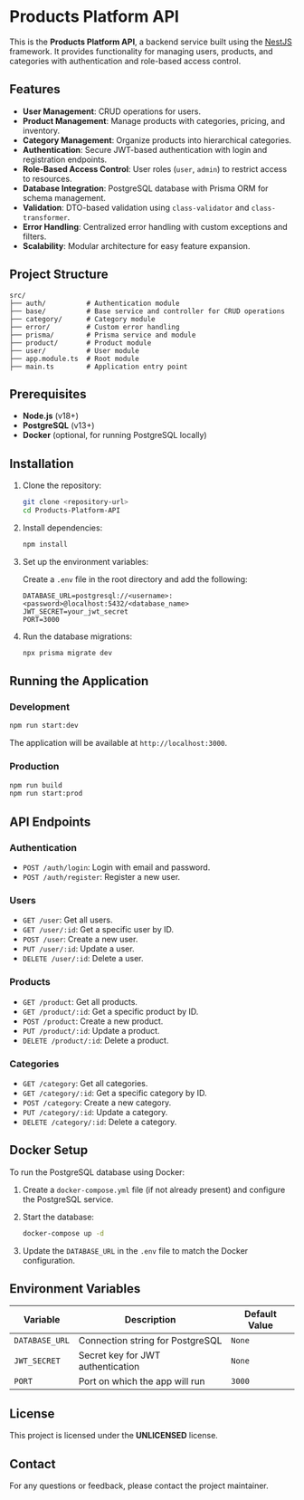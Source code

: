 # Products Platform API

This is the **Products Platform API**, a backend service built using the [NestJS](https://nestjs.com/) framework. It provides functionality for managing users, products, and categories with authentication and role-based access control.

## Features

- **User Management**: CRUD operations for users.
- **Product Management**: Manage products with categories, pricing, and inventory.
- **Category Management**: Organize products into hierarchical categories.
- **Authentication**: Secure JWT-based authentication with login and registration endpoints.
- **Role-Based Access Control**: User roles (`user`, `admin`) to restrict access to resources.
- **Database Integration**: PostgreSQL database with Prisma ORM for schema management.
- **Validation**: DTO-based validation using `class-validator` and `class-transformer`.
- **Error Handling**: Centralized error handling with custom exceptions and filters.
- **Scalability**: Modular architecture for easy feature expansion.

## Project Structure

```
src/
├── auth/          # Authentication module
├── base/          # Base service and controller for CRUD operations
├── category/      # Category module
├── error/         # Custom error handling
├── prisma/        # Prisma service and module
├── product/       # Product module
├── user/          # User module
├── app.module.ts  # Root module
├── main.ts        # Application entry point
```

## Prerequisites

- **Node.js** (v18+)
- **PostgreSQL** (v13+)
- **Docker** (optional, for running PostgreSQL locally)

## Installation

1. Clone the repository:

   ```bash
   git clone <repository-url>
   cd Products-Platform-API
   ```

2. Install dependencies:

   ```bash
   npm install
   ```

3. Set up the environment variables:

   Create a `.env` file in the root directory and add the following:

   ```env
   DATABASE_URL=postgresql://<username>:<password>@localhost:5432/<database_name>
   JWT_SECRET=your_jwt_secret
   PORT=3000
   ```

4. Run the database migrations:

   ```bash
   npx prisma migrate dev
   ```

## Running the Application

### Development

```bash
npm run start:dev
```

The application will be available at `http://localhost:3000`.

### Production

```bash
npm run build
npm run start:prod
```

## API Endpoints

### Authentication

- `POST /auth/login`: Login with email and password.
- `POST /auth/register`: Register a new user.

### Users

- `GET /user`: Get all users.
- `GET /user/:id`: Get a specific user by ID.
- `POST /user`: Create a new user.
- `PUT /user/:id`: Update a user.
- `DELETE /user/:id`: Delete a user.

### Products

- `GET /product`: Get all products.
- `GET /product/:id`: Get a specific product by ID.
- `POST /product`: Create a new product.
- `PUT /product/:id`: Update a product.
- `DELETE /product/:id`: Delete a product.

### Categories

- `GET /category`: Get all categories.
- `GET /category/:id`: Get a specific category by ID.
- `POST /category`: Create a new category.
- `PUT /category/:id`: Update a category.
- `DELETE /category/:id`: Delete a category.

## Docker Setup

To run the PostgreSQL database using Docker:

1. Create a `docker-compose.yml` file (if not already present) and configure the PostgreSQL service.
2. Start the database:

   ```bash
   docker-compose up -d
   ```

3. Update the `DATABASE_URL` in the `.env` file to match the Docker configuration.

## Environment Variables

| Variable       | Description                          | Default Value       |
|----------------|--------------------------------------|---------------------|
| `DATABASE_URL` | Connection string for PostgreSQL     | `None`              |
| `JWT_SECRET`   | Secret key for JWT authentication    | `None`              |
| `PORT`         | Port on which the app will run       | `3000`              |

## License

This project is licensed under the **UNLICENSED** license.

## Contact

For any questions or feedback, please contact the project maintainer.
